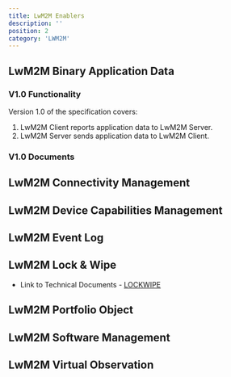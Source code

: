 ```yaml
---
title: LwM2M Enablers
description: ''
position: 2
category: 'LWM2M'
---
```

## LwM2M Binary Application Data
### V1.0 Functionality
Version 1.0 of the specification covers:
1) LwM2M Client reports application data to LwM2M Server.
2) LwM2M Server sends application data to LwM2M Client.

### V1.0 Documents
## LwM2M Connectivity Management


## LwM2M Device Capabilities Management


## LwM2M Event Log


## LwM2M Lock & Wipe
* Link to Technical Documents - [LOCKWIPE](http://www.openmobilealliance.org/release/LWM2M_LOCKWIPE/)

## LwM2M Portfolio Object


## LwM2M Software Management


## LwM2M Virtual Observation

